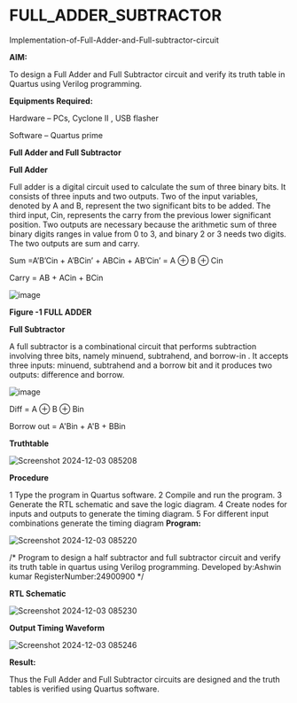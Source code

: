 # FULL_ADDER_SUBTRACTOR

Implementation-of-Full-Adder-and-Full-subtractor-circuit

**AIM:**

To design a Full Adder and Full Subtractor circuit and verify its truth table in Quartus using Verilog programming.

**Equipments Required:**

Hardware – PCs, Cyclone II , USB flasher

Software – Quartus prime

**Full Adder and Full Subtractor**

**Full Adder**

Full adder is a digital circuit used to calculate the sum of three binary bits. It consists of three inputs and two outputs. Two of the input variables, denoted by A and B, represent the two significant bits to be added. The third input, Cin, represents the carry from the previous lower significant position. Two outputs are necessary because the arithmetic sum of three binary digits ranges in value from 0 to 3, and binary 2 or 3 needs two digits. The two outputs are sum and carry.

Sum =A’B’Cin + A’BCin’ + ABCin + AB’Cin’ = A ⊕ B ⊕ Cin 

Carry = AB + ACin + BCin

![image](https://github.com/naavaneetha/FULL_ADDER_SUBTRACTOR/assets/154305477/0f30ba51-5ffb-4198-845f-18e054f675e7)

**Figure -1 FULL ADDER**

**Full Subtractor**

A full subtractor is a combinational circuit that performs subtraction involving three bits, namely minuend, subtrahend, and borrow-in . It accepts three inputs: minuend, subtrahend and a borrow bit and it produces two outputs: difference and borrow.

![image](https://github.com/naavaneetha/FULL_ADDER_SUBTRACTOR/assets/154305477/02b24f51-ab51-4304-9ad6-7b81ffc1ead5)

Diff = A ⊕ B ⊕ Bin 

Borrow out = A'Bin + A'B + BBin

**Truthtable**

![Screenshot 2024-12-03 085208](https://github.com/user-attachments/assets/de2de283-50db-4cfa-9e89-8fc6de0f5552)


**Procedure**

1 Type the program in Quartus software. 2
 Compile and run the program. 3 Generate the RTL schematic and save the logic
 diagram. 4 Create nodes for inputs and outputs to generate the timing diagram. 5 For
 different input combinations generate the timing diagram
**Program:**

![Screenshot 2024-12-03 085220](https://github.com/user-attachments/assets/42fdc38a-d16f-48af-a090-432a961e661a)


/* Program to design a half subtractor and full subtractor circuit and verify its truth table in quartus using Verilog programming. Developed by:Ashwin kumar RegisterNumber:24900900
*/

**RTL Schematic**

![Screenshot 2024-12-03 085230](https://github.com/user-attachments/assets/d230eb90-8ecf-43b7-890d-56fac967e1fd)



**Output Timing Waveform**

![Screenshot 2024-12-03 085246](https://github.com/user-attachments/assets/6044a5cc-e362-427a-aad4-824f77e5da7a)





**Result:**

Thus the Full Adder and Full Subtractor circuits are designed and the truth tables is verified using Quartus software.



